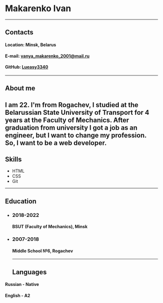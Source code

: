 # Makarenko Ivan

---------------------------------------
## **Contacts**

#### Location: Minsk, Belarus
#### E-mail: vanya_makarenko_2001@mail.ru
#### GitHub: [Lueasy3340](https://github.com/Lueasy3340)

---------------------------------------

## **About me**

I am 22. I'm from Rogachev, I studied at the Belarussian State University of Transport for 4 years at the Faculty of Mechanics. After graduation from university I got a job as an engineer, but I want to change my profession. So, I want to be a web developer.
---------------------------------------

## Skills
* HTML
* CSS
* Git

---------------------------------------
## **Education**

* ### **2018-2022**
  #### BSUT (Faculty of Mechanics), Minsk

* ### **2007-2018**
  #### Middle School №6, Rogachev

  ---------------------------------------

  ## **Languages**

#### **Russian** - Native
#### **English** - A2